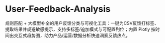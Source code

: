 # User-Feedback-Analysis
规则匹配 + 大模型补全的用户反馈分类与可视化工具：一键为CSV反馈打标签、提取结果并规避敏感提示，支持多标签/追加模式与可配置列位；内置 Plotly 按时间出交互式趋势图，助力产品/运营/数据分析快速洞察反馈热点。
